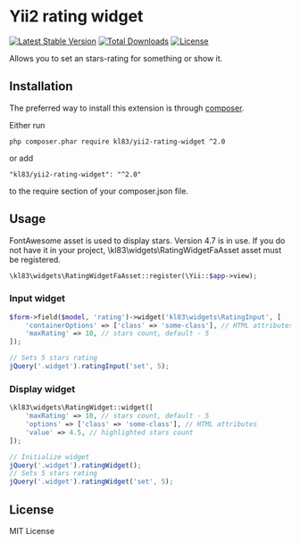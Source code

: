 # Yii2 rating widget

[![Latest Stable Version](https://poser.pugx.org/kl83/yii2-rating-widget/v/stable)](https://packagist.org/packages/kl83/yii2-rating-widget)
[![Total Downloads](https://poser.pugx.org/kl83/yii2-rating-widget/downloads)](https://packagist.org/packages/kl83/yii2-rating-widget)
[![License](https://poser.pugx.org/kl83/yii2-rating-widget/license)](https://packagist.org/packages/kl83/yii2-rating-widget)

Allows you to set an stars-rating for something or show it.

## Installation

The preferred way to install this extension is through [composer](https://getcomposer.org/).

Either run

~~~
php composer.phar require kl83/yii2-rating-widget ^2.0
~~~

or add

~~~
"kl83/yii2-rating-widget": "^2.0"
~~~

to the require section of your composer.json file.

## Usage

FontAwesome asset is used to display stars. Version 4.7 is in use.
If you do not have it in your project, \kl83\widgets\RatingWidgetFaAsset asset
must be registered.

~~~ php
\kl83\widgets\RatingWidgetFaAsset::register(\Yii::$app->view);
~~~

### Input widget

~~~ php
$form->field($model, 'rating')->widget('kl83\widgets\RatingInput', [
    'containerOptions' => ['class' => 'some-class'], // HTML attributes
    'maxRating' => 10, // stars count, default - 5
]);
~~~

~~~ javascript
// Sets 5 stars rating
jQuery('.widget').ratingInput('set', 5);
~~~

### Display widget

~~~ php
\kl83\widgets\RatingWidget::widget([
    'maxRating' => 10, // stars count, default - 5
    'options' => ['class' => 'some-class'], // HTML attributes
    'value' => 4.5, // highlighted stars count
]);
~~~

~~~ javascript
// Initialize widget
jQuery('.widget').ratingWidget();
// Sets 5 stars rating
jQuery('.widget').ratingWidget('set', 5);
~~~

## License
MIT License
